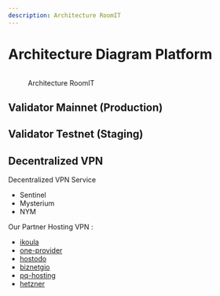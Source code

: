```yaml
---
description: Architecture RoomIT
---
```


# Architecture Diagram Platform

<figure><img src="https://raw.githubusercontent.com/luneareth/stake.roomit.xyz/main/img/powered/RoomIT-Network.png" alt=""><figcaption><p>Architecture RoomIT</p></figcaption></figure>


## Validator Mainnet (Production)



## Validator Testnet (Staging)


## Decentralized VPN

Decentralized VPN Service
- Sentinel
- Mysterium
- NYM

Our Partner Hosting VPN :
- [ikoula]( https://www.ikoula.com/en)
- [one-provider](https://panel.op-net.com)
- [hostodo](https://console.hostodo.com)
- [biznetgio](https://portal.biznetgio.com)
- [pq-hosting](https://bill.pq.hosting)
- [hetzner](https://console.hetzner.cloud)




